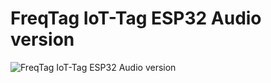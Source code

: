 # FreqTag IoT-Tag ESP32 Audio version

![FreqTag IoT-Tag ESP32 Audio version](https://raw.githubusercontent.com/FreqTag/freqtag-iot-tag-esp32-audio/main/videos/freqtag-iot-tag-esp32-audio.gif)
